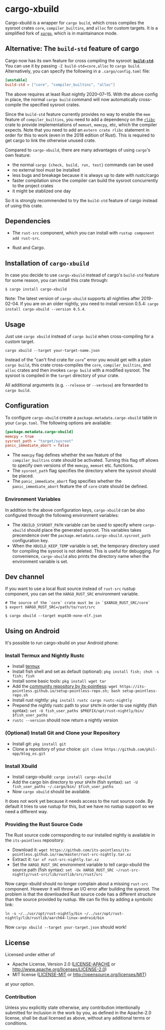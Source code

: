 # cargo-xbuild

Cargo-xbuild is a wrapper for `cargo build`, which cross compiles the sysroot crates `core`, `compiler_builtins`, and `alloc` for custom targets. It is a simplified fork of [`xargo`](https://github.com/japaric/xargo), which is in maintainance mode.

## Alternative: The `build-std` feature of cargo

Cargo now has its own feature for cross compiling the sysroot: [**`build-std`**](https://doc.rust-lang.org/nightly/cargo/reference/unstable.html#build-std). You can use it by passing `-Z build-std=core,alloc` to `cargo build`. Alternatively, you can specify the following in a `.cargo/config.toml` file:

```toml
[unstable]
build-std = ["core", "compiler_builtins", "alloc"]
```

The above requires at least Rust nightly 2020–07–15. With the above config in place, the normal `cargo build` command will now automatically cross-compile the specified sysroot crates.

Since the `build-std` feature currently provides no way to enable the `mem` feature of `compiler_builtins`, you need to add a dependency on the [`rlibc`](https://docs.rs/rlibc/1.0.0/rlibc/) crate to provide implementations of `memset`, `memcpy`, etc, which the compiler expects. Note that you need to add an `extern crate rlibc` statement in order for this to work (even in the 2018 edition of Rust). This is required to get cargo to link the otherwise unused crate.

Compared to `cargo-xbuild`, there are many advantages of using `cargo`'s own feature:

- the normal `cargo {check, build, run, test}` commands can be used
- no external tool must be installed
- less bugs and breakage because it is always up to date with rustc/cargo
- faster compilation since the compiler can build the sysroot concurrently to the project crates
- it might be stablized one day

So it is strongly recommended to try the `build-std` feature of cargo instead of using this crate.

## Dependencies

- The `rust-src` component, which you can install with `rustup component add
  rust-src`.

- Rust and Cargo.

## Installation of `cargo-xbuild`

In case you decide to use `cargo-xbuild` instead of cargo's `build-std` feature for some reason, you can install this crate through:

```
$ cargo install cargo-xbuild
```

Note: The latest version of `cargo-xbuild` supports all nightlies after 2019-02-04. If you are on an older nightly, you need to install version 0.5.4: `cargo install cargo-xbuild --version 0.5.4`.

## Usage

Just use `cargo xbuild` instead of `cargo build` when cross-compiling for a custom target.

```
cargo xbuild --target your-target-name.json
```

Instead of the "can't find crate for `core`" error you would get with a plain `cargo build`, this crate cross-compiles the `core`, `compiler_builtins`, and `alloc` crates and then invokes `cargo build` with a modified sysroot. The sysroot is compiled in the `target` directory of your crate.

All additional arguments (e.g. `--release` or `--verbose`) are forwarded to `cargo build`.

## Configuration

To configure `cargo-xbuild` create a `package.metadata.cargo-xbuild` table in your `Cargo.toml`. The following options are available:

```toml
[package.metadata.cargo-xbuild]
memcpy = true
sysroot_path = "target/sysroot"
panic_immediate_abort = false
```

- The `memcpy` flag defines whether the `mem` feature of the `compiler_builtins` crate should be activated. Turning this flag off allows to specify own versions of the `memcpy`, `memset` etc. functions.
- The `sysroot_path` flag specifies the directory where the sysroot should be placed.
- The `panic_immediate_abort` flag specifies whether the `panic_immediate_abort` feature the of `core` crate should be defined.

### Environment Variables

In addition to the above configuration keys, `cargo-xbuild` can be also configured through the following environment variables:

- The `XBUILD_SYSROOT_PATH` variable can be used to specify where `cargo-xbuild` should place the generated sysroot. This variables takes precendence over the `package.metadata.cargo-xbuild.sysroot_path` configuration key.
- When the `XBUILD_KEEP_TEMP` variable is set, the temporary directory used for compiling the sysroot is not deleted. This is useful for debugging. For convenience, `cargo-xbuild` also prints the directory name when the environment variable is set.

## Dev channel

If you want to use a local Rust source instead of `rust-src` rustup component, you can set the `XARGO_RUST_SRC` environment variable.

```
# The source of the `core` crate must be in `$XARGO_RUST_SRC/core`
$ export XARGO_RUST_SRC=/path/to/rust/src

$ cargo xbuild --target msp430-none-elf.json
```

## Using on Android

It's possible to run cargo-xbuild on your Android phone:

### Install Termux and Nightly Rustc

- Install [termux](https://play.google.com/store/apps/details?id=com.termux)
- Install fish shell and set as default (optional): `pkg install fish; chsh -s fish; fish`
- Install some basic tools: `pkg install wget tar`
- Add the [community repository by its-pointless](https://wiki.termux.com/wiki/Package_Management#By_its-pointless_.28live_the_dream.29:): `wget https://its-pointless.github.io/setup-pointless-repo.sh; bash setup-pointless-repo.sh`
- Install rust nightly: `pkg install rustc cargo rustc-nightly`
- Prepend the nightly rustc path to your `$PATH` in order to use nightly (fish syntax): `set -U fish_user_paths $PREFIX/opt/rust-nightly/bin/ $fish_user_paths`
- `rustc --version` should now return a nightly version

### (Optional) Install Git and Clone your Repository

- Install git: `pkg install git`
- Clone a repository of your choice: `git clone https://github.com/phil-opp/blog_os.git`

### Install Xbuild

- Install cargo-xbuild: `cargo install cargo-xbuild`
- Add the cargo bin directory to your `$PATH` (fish syntax): `set -U fish_user_paths ~/.cargo/bin/ $fish_user_paths`
- Now `cargo xbuild` should be available.

It does not work yet because it needs access to the rust source code. By default it tries to use rustup for this, but we have no rustup support so we need a different way.

### Providing the Rust Source Code

The Rust source code corresponding to our installed nightly is available in the `its-pointless` repository:

- Download it: `wget https://github.com/its-pointless/its-pointless.github.io/raw/master/rust-src-nightly.tar.xz`
- Extract it: `tar xf rust-src-nightly.tar.xz`
- Set the `XARGO_RUST_SRC` environment variable to tell cargo-xbuild the source path (fish syntax): `set -Ux XARGO_RUST_SRC ~/rust-src-nightly/rust-src/lib/rustlib/src/rust/src`

Now cargo-xbuild should no longer complain about a missing `rust-src` component. However it will throw an I/O error after building the sysroot. The problem is that the downloaded Rust source code has a different structure than the source provided by rustup. We can fix this by adding a symbolic link:

```
ln -s ~/../usr/opt/rust-nightly/bin ~/../usr/opt/rust-nightly/lib/rustlib/aarch64-linux-android/bin
```

Now `cargo xbuild --target your-target.json` should work!

## License

Licensed under either of

- Apache License, Version 2.0 ([LICENSE-APACHE](LICENSE-APACHE) or
  http://www.apache.org/licenses/LICENSE-2.0)
- MIT license ([LICENSE-MIT](LICENSE-MIT) or http://opensource.org/licenses/MIT)

at your option.

### Contribution

Unless you explicitly state otherwise, any contribution intentionally submitted
for inclusion in the work by you, as defined in the Apache-2.0 license, shall be
dual licensed as above, without any additional terms or conditions.
